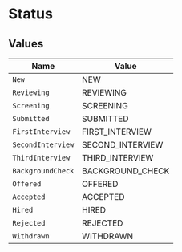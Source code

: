 # Status


## Values

| Name              | Value             |
| ----------------- | ----------------- |
| `New`             | NEW               |
| `Reviewing`       | REVIEWING         |
| `Screening`       | SCREENING         |
| `Submitted`       | SUBMITTED         |
| `FirstInterview`  | FIRST_INTERVIEW   |
| `SecondInterview` | SECOND_INTERVIEW  |
| `ThirdInterview`  | THIRD_INTERVIEW   |
| `BackgroundCheck` | BACKGROUND_CHECK  |
| `Offered`         | OFFERED           |
| `Accepted`        | ACCEPTED          |
| `Hired`           | HIRED             |
| `Rejected`        | REJECTED          |
| `Withdrawn`       | WITHDRAWN         |